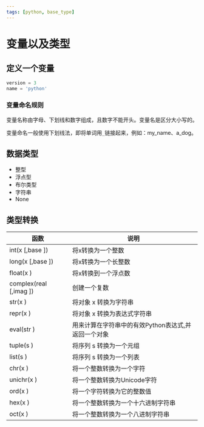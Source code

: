 ```yaml
---
tags: [python, base_type]
---
```

# 变量以及类型

## 定义一个变量

```python
version = 3
name = 'python'
```

### 变量命名规则

变量名称由字母、下划线和数字组成，且数字不能开头。变量名是区分大小写的。

变量命名一般使用下划线法，即将单词用`_`链接起来，例如：my_name、a_dog。

## 数据类型

* 整型
* 浮点型
* 布尔类型
* 字符串
* None

## 类型转换

| 函数                     | 说明                            |
| ---------------------- | ----------------------------- |
| int(x [,base ])        | 将x转换为一个整数                     |
| long(x [,base ])       | 将x转换为一个长整数                    |
| float(x )              | 将x转换到一个浮点数                    |
| complex(real [,imag ]) | 创建一个复数                        |
| str(x )                | 将对象 x 转换为字符串                  |
| repr(x )               | 将对象 x 转换为表达式字符串               |
| eval(str )             | 用来计算在字符串中的有效Python表达式,并返回一个对象 |
| tuple(s )              | 将序列 s 转换为一个元组                 |
| list(s )               | 将序列 s 转换为一个列表                 |
| chr(x )                | 将一个整数转换为一个字符                  |
| unichr(x )             | 将一个整数转换为Unicode字符             |
| ord(x )                | 将一个字符转换为它的整数值                 |
| hex(x )                | 将一个整数转换为一个十六进制字符串             |
| oct(x )                | 将一个整数转换为一个八进制字符串              |

